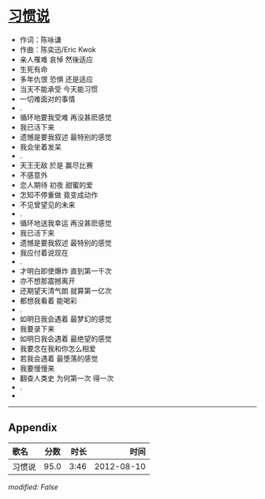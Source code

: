 # [习惯说](https://music.163.com/song?id=64041)

* 作词：陈咏谦
* 作曲：陈奕迅/Eric Kwok
* 亲人罹难 哀悼 然後适应
* 生死有命
* 多年仇恨 恐惧 还是适应
* 当天不能承受 今天能习惯
* 一切难面对的事情
* .
* 循环地要我受难 再没甚麽感觉
* 我已活下来
* 遗憾是要我叙述 最特别的感觉
* 我会坐着发呆
* .
* 天王无敌 於是 赢尽比赛
* 不感意外
* 恋人期待 初夜 甜蜜的爱
* 怎知不停重做 竟变成动作
* 不见曾望见的未来
* .
* 循环地送我幸运 再没甚麽感觉
* 我已活下来
* 遗憾是要我叙述 最特别的感觉
* 我应付着说现在
* .
* 才明白即使爆炸 直到第一千次
* 亦不想那震撼离开
* 还期望天清气朗 就算第一亿次
* 都想我看着 能喝彩
* .
* 如明日我会遇着 最梦幻的感觉
* 我要录下来
* 如明日我会遇着 最绝望的感觉
* 我要念在我和你怎么相爱
* 若我会遇着 最堕落的感觉
* 我要慢慢来
* 翻查人类史 为何第一次 得一次
* .
* 


---

## Appendix

|歌名|分数|时长|时间|
|:---|:---:|---:|---:|
|习惯说|95.0|3:46|2012-08-10

*modified: False*